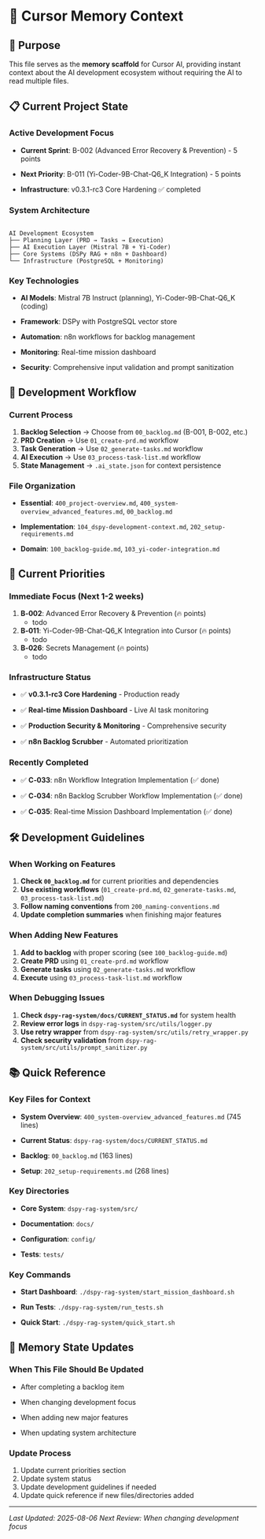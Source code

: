 # 🧠 Cursor Memory Context

<!-- CONTEXT_REFERENCE: CONTEXT_PRIORITY_GUIDE.md -->
<!-- SYSTEM_REFERENCE: 400_system-overview_advanced_features.md -->
<!-- BACKLOG_REFERENCE: 00_backlog.md -->
<!-- MEMORY_CONTEXT: HIGH - This file serves as the primary memory scaffold for Cursor AI -->

<!-- MODULE_REFERENCE: 102_memory-context-state.md -->
<!-- MODULE_REFERENCE: 104_memory-context-guidance.md -->
<!-- MODULE_REFERENCE: 400_few-shot-context-examples_memory_context_examples.md -->
<!-- MODULE_REFERENCE: 100_ai-development-ecosystem_advanced_lens_technical_implementation.md -->
<!-- MODULE_REFERENCE: 400_system-overview_advanced_features.md -->
<!-- MODULE_REFERENCE: 400_system-overview_system_architecture_macro_view.md -->
<!-- MODULE_REFERENCE: 400_system-overview_development_workflow_high_level_process.md -->
<!-- MODULE_REFERENCE: 400_few-shot-context-examples.md -->
<!-- MODULE_REFERENCE: 400_system-overview_advanced_features.md -->
<!-- MODULE_REFERENCE: docs/100_ai-development-ecosystem.md -->
<!-- MODULE_REFERENCE: 400_system-overview_advanced_features.md -->
<!-- MODULE_REFERENCE: 400_system-overview.md -->

## 🎯 Purpose

This file serves as the **memory scaffold** for Cursor AI, providing instant context about the AI development ecosystem
without requiring the AI to read multiple files.

## 📋 Current Project State

### **Active Development Focus**

- **Current Sprint**: B-002 (Advanced Error Recovery & Prevention) - 5 points

- **Next Priority**: B-011 (Yi-Coder-9B-Chat-Q6_K Integration) - 5 points

- **Infrastructure**: v0.3.1-rc3 Core Hardening ✅ completed

### **System Architecture**

```

AI Development Ecosystem
├── Planning Layer (PRD → Tasks → Execution)
├── AI Execution Layer (Mistral 7B + Yi-Coder)
├── Core Systems (DSPy RAG + n8n + Dashboard)
└── Infrastructure (PostgreSQL + Monitoring)

```

### **Key Technologies**

- **AI Models**: Mistral 7B Instruct (planning), Yi-Coder-9B-Chat-Q6_K (coding)

- **Framework**: DSPy with PostgreSQL vector store

- **Automation**: n8n workflows for backlog management

- **Monitoring**: Real-time mission dashboard

- **Security**: Comprehensive input validation and prompt sanitization

## 🔄 Development Workflow

### **Current Process**

1. **Backlog Selection** → Choose from `00_backlog.md` (B-001, B-002, etc.)
2. **PRD Creation** → Use `01_create-prd.md` workflow
3. **Task Generation** → Use `02_generate-tasks.md` workflow
4. **AI Execution** → Use `03_process-task-list.md` workflow
5. **State Management** → `.ai_state.json` for context persistence

### **File Organization**

- **Essential**: `400_project-overview.md`, `400_system-overview_advanced_features.md`, `00_backlog.md`

- **Implementation**: `104_dspy-development-context.md`, `202_setup-requirements.md`

- **Domain**: `100_backlog-guide.md`, `103_yi-coder-integration.md`

## 🎯 Current Priorities



### **Immediate Focus (Next 1-2 weeks)**

1. **B‑002**: Advanced Error Recovery & Prevention (🔥 points)
   - todo
2. **B‑011**: Yi-Coder-9B-Chat-Q6_K Integration into Cursor (🔥 points)
   - todo
3. **B‑026**: Secrets Management (🔥 points)
   - todo

### **Infrastructure Status**

- ✅ **v0.3.1-rc3 Core Hardening** - Production ready

- ✅ **Real-time Mission Dashboard** - Live AI task monitoring

- ✅ **Production Security & Monitoring** - Comprehensive security

- ✅ **n8n Backlog Scrubber** - Automated prioritization

### **Recently Completed**

- ✅ **C‑033**: n8n Workflow Integration Implementation (✅ done)

- ✅ **C‑034**: n8n Backlog Scrubber Workflow Implementation (✅ done)

- ✅ **C‑035**: Real-time Mission Dashboard Implementation (✅ done)

## 🛠️ Development Guidelines

### **When Working on Features**

1. **Check `00_backlog.md`** for current priorities and dependencies
2. **Use existing workflows** (`01_create-prd.md`, `02_generate-tasks.md`, `03_process-task-list.md`)
3. **Follow naming conventions** from `200_naming-conventions.md`
4. **Update completion summaries** when finishing major features

### **When Adding New Features**

1. **Add to backlog** with proper scoring (see `100_backlog-guide.md`)
2. **Create PRD** using `01_create-prd.md` workflow
3. **Generate tasks** using `02_generate-tasks.md` workflow
4. **Execute** using `03_process-task-list.md` workflow

### **When Debugging Issues**

1. **Check `dspy-rag-system/docs/CURRENT_STATUS.md`** for system health
2. **Review error logs** in `dspy-rag-system/src/utils/logger.py`
3. **Use retry wrapper** from `dspy-rag-system/src/utils/retry_wrapper.py`
4. **Check security validation** from `dspy-rag-system/src/utils/prompt_sanitizer.py`

## 📚 Quick Reference

### **Key Files for Context**

- **System Overview**: `400_system-overview_advanced_features.md` (745 lines)

- **Current Status**: `dspy-rag-system/docs/CURRENT_STATUS.md`

- **Backlog**: `00_backlog.md` (163 lines)

- **Setup**: `202_setup-requirements.md` (268 lines)

### **Key Directories**

- **Core System**: `dspy-rag-system/src/`

- **Documentation**: `docs/`

- **Configuration**: `config/`

- **Tests**: `tests/`

### **Key Commands**

- **Start Dashboard**: `./dspy-rag-system/start_mission_dashboard.sh`

- **Run Tests**: `./dspy-rag-system/run_tests.sh`

- **Quick Start**: `./dspy-rag-system/quick_start.sh`

## 🔄 Memory State Updates

### **When This File Should Be Updated**

- After completing a backlog item

- When changing development focus

- When adding new major features

- When updating system architecture

### **Update Process**

1. Update current priorities section
2. Update system status
3. Update development guidelines if needed
4. Update quick reference if new files/directories added

---

*Last Updated: 2025-08-06*
*Next Review: When changing development focus*